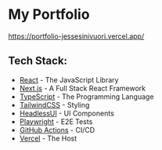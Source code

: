 # My Portfolio
https://portfolio-jessesinivuori.vercel.app/
## Tech Stack:
- [React](https://react.dev/) - The JavaScript Library
- [Next.js](https://nextjs.org/) - A Full Stack React Framework
- [TypeScript](https://www.typescriptlang.org/) - The Programming Language
- [TailwindCSS](https://tailwindcss.com/) - Styling
- [HeadlessUI](https://headlessui.com/) - UI Components
- [Playwright](https://playwright.dev/) - E2E Tests
- [GitHub Actions](https://github.com/features/actions) - CI/CD
- [Vercel](https://vercel.com/) - The Host
